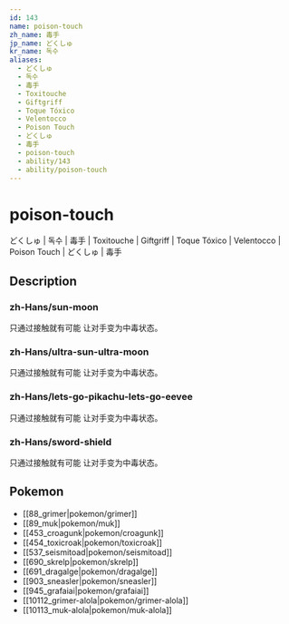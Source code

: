 ```yaml
---
id: 143
name: poison-touch
zh_name: 毒手
jp_name: どくしゅ
kr_name: 독수
aliases:
  - どくしゅ
  - 독수
  - 毒手
  - Toxitouche
  - Giftgriff
  - Toque Tóxico
  - Velentocco
  - Poison Touch
  - どくしゅ
  - 毒手
  - poison-touch
  - ability/143
  - ability/poison-touch
---
```

# poison-touch

どくしゅ | 독수 | 毒手 | Toxitouche | Giftgriff | Toque Tóxico | Velentocco | Poison Touch | どくしゅ | 毒手

## Description

### zh-Hans/sun-moon

只通过接触就有可能
让对手变为中毒状态。

### zh-Hans/ultra-sun-ultra-moon

只通过接触就有可能
让对手变为中毒状态。

### zh-Hans/lets-go-pikachu-lets-go-eevee

只通过接触就有可能
让对手变为中毒状态。

### zh-Hans/sword-shield

只通过接触就有可能
让对手变为中毒状态。

## Pokemon

- [[88_grimer|pokemon/grimer]]
- [[89_muk|pokemon/muk]]
- [[453_croagunk|pokemon/croagunk]]
- [[454_toxicroak|pokemon/toxicroak]]
- [[537_seismitoad|pokemon/seismitoad]]
- [[690_skrelp|pokemon/skrelp]]
- [[691_dragalge|pokemon/dragalge]]
- [[903_sneasler|pokemon/sneasler]]
- [[945_grafaiai|pokemon/grafaiai]]
- [[10112_grimer-alola|pokemon/grimer-alola]]
- [[10113_muk-alola|pokemon/muk-alola]]

